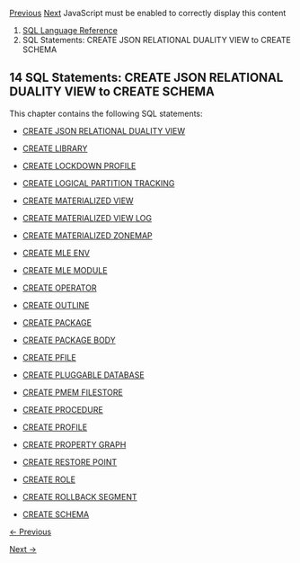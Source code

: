 [Previous](CREATE-JAVA.md) [Next](create-json-relational-duality-view.md)
JavaScript must be enabled to correctly display this content

  1. [SQL Language Reference ](index.md)
  2. SQL Statements: CREATE JSON RELATIONAL DUALITY VIEW to CREATE SCHEMA

## 14  SQL Statements: CREATE JSON RELATIONAL DUALITY VIEW to CREATE SCHEMA

This chapter contains the following SQL statements:

  * [CREATE JSON RELATIONAL DUALITY VIEW](create-json-relational-duality-view.md#GUID-64B579AD-BF97-4B27-BF22-94C1FB6FD6DF)

  * [CREATE LIBRARY](CREATE-LIBRARY.md#GUID-F042ABC9-2BF5-4E65-9D52-216D6228B288)

  * [CREATE LOCKDOWN PROFILE](CREATE-LOCKDOWN-PROFILE.md#GUID-1CDEC3A3-F3F1-4279-9370-36AACF416E0A)

  * [CREATE LOGICAL PARTITION TRACKING](create-logical-partition-tracking.md#GUID-4828A4B0-712A-4BD9-9684-5717E094D450)

  * [CREATE MATERIALIZED VIEW](CREATE-MATERIALIZED-VIEW.md#GUID-EE262CA4-01E5-4618-B659-6165D993CA1B)

  * [CREATE MATERIALIZED VIEW LOG](CREATE-MATERIALIZED-VIEW-LOG.md#GUID-13902019-D044-4B79-9EB4-1F60652D037B)

  * [CREATE MATERIALIZED ZONEMAP](CREATE-MATERIALIZED-ZONEMAP.md#GUID-1E5048FC-3D28-49BC-80FE-7871568B4702)

  * [CREATE MLE ENV](create-mle-env.md#GUID-419C81FD-338D-495F-85CD-135D4D316718)

  * [CREATE MLE MODULE](create-mle-module.md#GUID-EF8D8EBC-2313-4C6C-A76E-1A739C304DCC)

  * [CREATE OPERATOR](CREATE-OPERATOR.md#GUID-62676C58-6F57-4572-8C09-7984A8E3EE9F)

  * [CREATE OUTLINE](CREATE-OUTLINE.md#GUID-7CC033AF-DB19-4616-87D9-8173939FD627)

  * [CREATE PACKAGE](CREATE-PACKAGE.md#GUID-40636655-899F-47D0-95CA-D58A71C94A56)

  * [CREATE PACKAGE BODY](CREATE-PACKAGE-BODY.md#GUID-E571E5A3-1C4B-4246-BF26-0E4348BEB6D6)

  * [CREATE PFILE](CREATE-PFILE.md#GUID-C01CBA1C-F477-49BE-AD58-F2FED046D561)

  * [CREATE PLUGGABLE DATABASE](CREATE-PLUGGABLE-DATABASE.md#GUID-F2DBA8DD-EEA8-4BB7-A07F-78DC04DB1FFC)

  * [CREATE PMEM FILESTORE](create-pmem-filestore.md#GUID-2518DAF0-E174-4593-86C2-D8E48FBED1FE)

  * [CREATE PROCEDURE](CREATE-PROCEDURE.md#GUID-771879D8-BBFD-4D87-8A6C-290102142DA3)

  * [CREATE PROFILE](CREATE-PROFILE.md#GUID-ABC7AE4D-64A8-4EA9-857D-BEF7300B64C3)

  * [CREATE PROPERTY GRAPH](create-property-graph.md#GUID-37364ADB-E89C-4D92-A431-F2544FEDB218)

  * [CREATE RESTORE POINT](CREATE-RESTORE-POINT.md#GUID-AD0FB693-7C28-4908-A870-BA884B320575)

  * [CREATE ROLE](CREATE-ROLE.md#GUID-B2252DC5-5AE7-49B7-9048-98062993E450)

  * [CREATE ROLLBACK SEGMENT](CREATE-ROLLBACK-SEGMENT.md#GUID-14AE3104-5B33-4E53-8E6F-6B2F037B52E9)

  * [CREATE SCHEMA](CREATE-SCHEMA.md#GUID-2D154F9C-9E2B-4A09-B658-2EA5B99AC838)


[← Previous](CREATE-JAVA.md)

[Next →](create-json-relational-duality-view.md)
